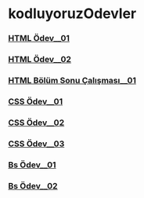 # kodluyoruzOdevler

### [HTML Ödev\_\_01](https://coderkc.github.io/kodluyoruzOdevler/html-odev1/)

### [HTML Ödev\_\_02](https://coderkc.github.io/kodluyoruzOdevler/html-odev2/)

### [HTML Bölüm Sonu Çalışması\_\_01](https://coderkc.github.io/kodluyoruzOdevler/html-bolumSonuCalismasi)

### [CSS Ödev\_\_01](https://coderkc.github.io/kodluyoruzOdevler/css-odev1/)

### [CSS Ödev\_\_02](https://coderkc.github.io/kodluyoruzOdevler/css-odev2/)

### [CSS Ödev\_\_03](https://coderkc.github.io/kodluyoruzOdevler/css-odev3/)

### [Bs Ödev\_\_01](https://coderkc.github.io/kodluyoruzOdevler/bs-odev1/)

### [Bs Ödev\_\_02](https://coderkc.github.io/kodluyoruzOdevler/bs-odev2/)